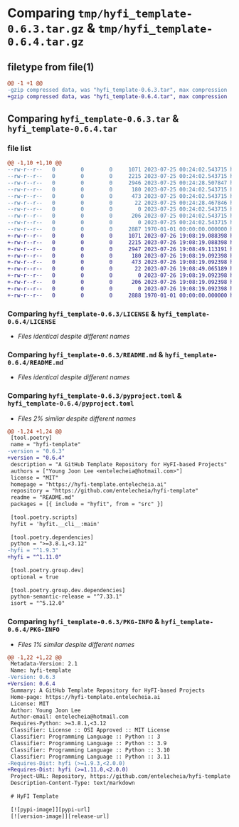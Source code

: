 # Comparing `tmp/hyfi_template-0.6.3.tar.gz` & `tmp/hyfi_template-0.6.4.tar.gz`

## filetype from file(1)

```diff
@@ -1 +1 @@
-gzip compressed data, was "hyfi_template-0.6.3.tar", max compression
+gzip compressed data, was "hyfi_template-0.6.4.tar", max compression
```

## Comparing `hyfi_template-0.6.3.tar` & `hyfi_template-0.6.4.tar`

### file list

```diff
@@ -1,10 +1,10 @@
--rw-r--r--   0        0        0     1071 2023-07-25 00:24:02.543715 hyfi_template-0.6.3/LICENSE
--rw-r--r--   0        0        0     2215 2023-07-25 00:24:02.543715 hyfi_template-0.6.3/README.md
--rw-r--r--   0        0        0     2946 2023-07-25 00:24:28.507847 hyfi_template-0.6.3/pyproject.toml
--rw-r--r--   0        0        0      180 2023-07-25 00:24:02.543715 hyfi_template-0.6.3/src/hyfit/__cli__.py
--rw-r--r--   0        0        0      473 2023-07-25 00:24:02.543715 hyfi_template-0.6.3/src/hyfit/__init__.py
--rw-r--r--   0        0        0       22 2023-07-25 00:24:28.467846 hyfi_template-0.6.3/src/hyfit/_version.py
--rw-r--r--   0        0        0        0 2023-07-25 00:24:02.543715 hyfi_template-0.6.3/src/hyfit/conf/__init__.py
--rw-r--r--   0        0        0      206 2023-07-25 00:24:02.543715 hyfi_template-0.6.3/src/hyfit/conf/about/hyfit.yaml
--rw-r--r--   0        0        0        0 2023-07-25 00:24:02.543715 hyfi_template-0.6.3/src/hyfit/py.typed
--rw-r--r--   0        0        0     2887 1970-01-01 00:00:00.000000 hyfi_template-0.6.3/PKG-INFO
+-rw-r--r--   0        0        0     1071 2023-07-26 19:08:19.088398 hyfi_template-0.6.4/LICENSE
+-rw-r--r--   0        0        0     2215 2023-07-26 19:08:19.088398 hyfi_template-0.6.4/README.md
+-rw-r--r--   0        0        0     2947 2023-07-26 19:08:49.113191 hyfi_template-0.6.4/pyproject.toml
+-rw-r--r--   0        0        0      180 2023-07-26 19:08:19.092398 hyfi_template-0.6.4/src/hyfit/__cli__.py
+-rw-r--r--   0        0        0      473 2023-07-26 19:08:19.092398 hyfi_template-0.6.4/src/hyfit/__init__.py
+-rw-r--r--   0        0        0       22 2023-07-26 19:08:49.065189 hyfi_template-0.6.4/src/hyfit/_version.py
+-rw-r--r--   0        0        0        0 2023-07-26 19:08:19.092398 hyfi_template-0.6.4/src/hyfit/conf/__init__.py
+-rw-r--r--   0        0        0      206 2023-07-26 19:08:19.092398 hyfi_template-0.6.4/src/hyfit/conf/about/hyfit.yaml
+-rw-r--r--   0        0        0        0 2023-07-26 19:08:19.092398 hyfi_template-0.6.4/src/hyfit/py.typed
+-rw-r--r--   0        0        0     2888 1970-01-01 00:00:00.000000 hyfi_template-0.6.4/PKG-INFO
```

### Comparing `hyfi_template-0.6.3/LICENSE` & `hyfi_template-0.6.4/LICENSE`

 * *Files identical despite different names*

### Comparing `hyfi_template-0.6.3/README.md` & `hyfi_template-0.6.4/README.md`

 * *Files identical despite different names*

### Comparing `hyfi_template-0.6.3/pyproject.toml` & `hyfi_template-0.6.4/pyproject.toml`

 * *Files 2% similar despite different names*

```diff
@@ -1,24 +1,24 @@
 [tool.poetry]
 name = "hyfi-template"
-version = "0.6.3"
+version = "0.6.4"
 description = "A GitHub Template Repository for HyFI-based Projects"
 authors = ["Young Joon Lee <entelecheia@hotmail.com>"]
 license = "MIT"
 homepage = "https://hyfi-template.entelecheia.ai"
 repository = "https://github.com/entelecheia/hyfi-template"
 readme = "README.md"
 packages = [{ include = "hyfit", from = "src" }]
 
 [tool.poetry.scripts]
 hyfit = 'hyfit.__cli__:main'
 
 [tool.poetry.dependencies]
 python = ">=3.8.1,<3.12"
-hyfi = "^1.9.3"
+hyfi = "^1.11.0"
 
 [tool.poetry.group.dev]
 optional = true
 
 [tool.poetry.group.dev.dependencies]
 python-semantic-release = "^7.33.1"
 isort = "^5.12.0"
```

### Comparing `hyfi_template-0.6.3/PKG-INFO` & `hyfi_template-0.6.4/PKG-INFO`

 * *Files 1% similar despite different names*

```diff
@@ -1,22 +1,22 @@
 Metadata-Version: 2.1
 Name: hyfi-template
-Version: 0.6.3
+Version: 0.6.4
 Summary: A GitHub Template Repository for HyFI-based Projects
 Home-page: https://hyfi-template.entelecheia.ai
 License: MIT
 Author: Young Joon Lee
 Author-email: entelecheia@hotmail.com
 Requires-Python: >=3.8.1,<3.12
 Classifier: License :: OSI Approved :: MIT License
 Classifier: Programming Language :: Python :: 3
 Classifier: Programming Language :: Python :: 3.9
 Classifier: Programming Language :: Python :: 3.10
 Classifier: Programming Language :: Python :: 3.11
-Requires-Dist: hyfi (>=1.9.3,<2.0.0)
+Requires-Dist: hyfi (>=1.11.0,<2.0.0)
 Project-URL: Repository, https://github.com/entelecheia/hyfi-template
 Description-Content-Type: text/markdown
 
 # HyFI Template
 
 [![pypi-image]][pypi-url]
 [![version-image]][release-url]
```

